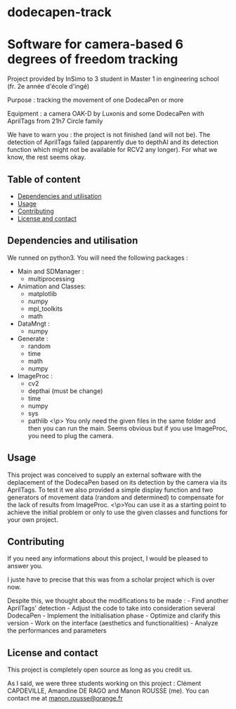 # dodecapen-track

# Software for camera-based 6 degrees of freedom tracking
<p>Project provided by InSimo to 3 student in Master 1 in engineering school (fr. 2e année d'école d'ingé) 
<p>Purpose : tracking the movement of one DodecaPen or more 
<p>Equipment : a camera OAK-D by Luxonis and some DodecaPen with AprilTags from 21h7 Circle family 

We have to warn you : the project is not finished (and will not be). The detection of AprilTags failed (apparently due to depthAI and its detection function which might not be available for RCV2 any longer).
For what we know, the rest seems okay.

## Table of content 
- [Dependencies and utilisation](instal)
- [Usage](usage)
- [Contributing](contri)
- [License and contact](license)

## <a name="instal"></a>Dependencies and utilisation
  We runned on python3. You will need the following packages :
  - Main and SDManager :
    - multiprocessing
  - Animation and Classes:
    - matplotlib
    - numpy
    - mpl_toolkits
    - math
  - DataMngt :
    - numpy
  - Generate :
    - random
    - time
    - math
    - numpy
  - ImageProc : 
    - cv2
    - depthai (must be change)
    - time
    - numpy
    - sys
    - pathlib
<\p> You only need the given files in the same folder and then you can run the main. Seems obvious but if you use ImageProc, you need to plug the camera.

## <a name="usage"></a>Usage
  This project was conceived to supply an external software with the deplacement of the DodecaPen
  based on its detection by the camera via its AprilTags. To test it we also provided a simple display 
  function and two generators of movement data (random and determined) to compensate for the lack of results from ImageProc.
  <\p>You can use it as a starting point to achieve the initial problem or only to use the given classes and functions for your own project.
    
## <a name="contri"></a>Contributing
  If you need any informations about this project, I would be pleased to answer you.

  I juste have to precise that this was from a scholar project which is over now.

  Despite this, we thought about the modifications to be made :
    - Find another AprilTags' detection 
    - Adjust the code to take into consideration several DodecaPen
    - Implement the initialisation phase
    - Optimize and clarify this version
    - Work on the interface (aesthetics and functionalities)
    - Analyze the performances and parameters 
      
## <a name="license"></a>License and contact
  This project is completely open source as long as you credit us.

  As I said, we were three students working on this project : Clément CAPDEVILLE, Amandine DE RAGO and Manon ROUSSE (me). 
  You can contact me at manon.rousse@orange.fr


  
